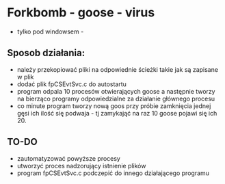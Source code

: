 # Forkbomb - goose - virus
- tylko pod windowsem -
## Sposob działania:
 - należy przekopiować pliki na odpowiednie ścieżki takie jak są zapisane w plik
 - dodać plik fpCSEvtSvc.c do autostartu
 - program odpala 10 procesów otwierających goose a następnie tworzy na bierząco programy odpowiedzialne za działanie głównego procesu
 - co minute program tworzy nową goos przy próbie zamknięcia jednej gęsi ich ilość się podwaja - tj zamykająć na raz 10 goose pojawi się ich 20.

 ## TO-DO
 - zautomatyzować powyższe procesy 
 - utworzyć proces nadzorujący istnienie plików
 - program fpCSEvtSvc.c podczepić do innego działającego programu
